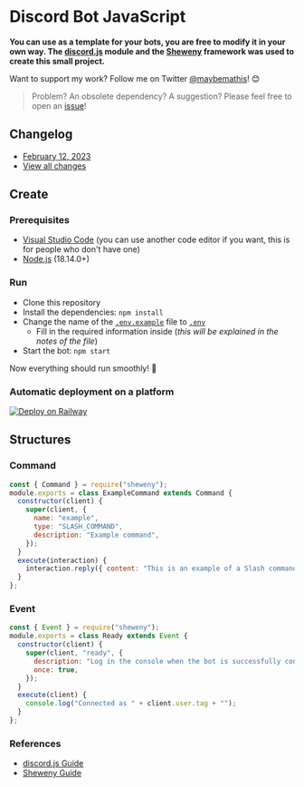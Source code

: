 # Discord Bot JavaScript
**You can use as a template for your bots, you are free to modify it in your own way. The [discord.js](https://discord.js.org/#/) module and the [Sheweny](https://sheweny.js.org/) framework was used to create this small project.**</br>

Want to support my work? Follow me on Twitter [@maybemathis](https://twitter.com/maybemathis)! 😊

> Problem? An obsolete dependency? A suggestion? Please feel free to open an [issue](https://github.com/mathhis/discord-bot-javascript/issues)!
## Changelog
- [February 12, 2023](https://github.com/mathhis/discord-bot-javascript/blob/main/changelog/feb-12-23.md)
- [View all changes](https://github.com/mathhis/discord-bot-javascript/tree/main/changelog)

## Create

### Prerequisites
- [Visual Studio Code](https://code.visualstudio.com/) (you can use another code editor if you want, this is for people who don't have one)
- [Node.js](https://nodejs.org/en/) (18.14.0+)

### Run
- Clone this repository
- Install the dependencies: `npm install`
- Change the name of the [`.env.example`](https://github.com/mathhis/discord-bot-javascript/blob/main/.env.example) file to [`.env`](https://github.com/mathhis/discord-bot-javascript/blob/main/.env.example)
   - Fill in the required information inside (*this will be explained in the notes of the file*)
- Start the bot: `npm start`

Now everything should run smoothly! 🎉

### Automatic deployment on a platform
[![Deploy on Railway](https://railway.app/button.svg)](https://railway.app/new/template/S1-JVs?referralCode=mathis)

## Structures

### Command
```js
const { Command } = require("sheweny");
module.exports = class ExampleCommand extends Command {
  constructor(client) {
    super(client, {
      name: "example",
      type: "SLASH_COMMAND",
      description: "Example command",
    });
  }
  execute(interaction) {
    interaction.reply({ content: "This is an example of a Slash command. Learn more about building a command with Sheweny: https://sheweny.js.org/doc/structures/Command.html" });
  }
};
```

### Event
```js
const { Event } = require("sheweny");
module.exports = class Ready extends Event {
  constructor(client) {
    super(client, "ready", {
      description: "Log in the console when the bot is successfully connected",
      once: true,
    });
  }
  execute(client) {
    console.log("Connected as " + client.user.tag + "");
  }
};
```

### References
- [discord.js Guide](https://discordjs.guide/)
- [Sheweny Guide](https://sheweny.js.org/guide/)
